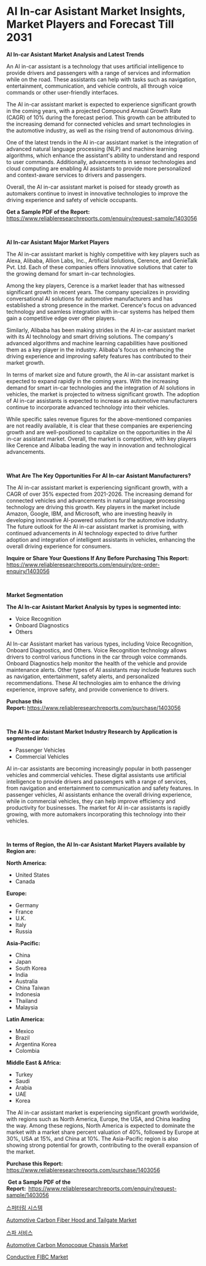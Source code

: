 <p><h1>AI In-car Asistant Market Insights, Market Players and Forecast Till 2031</h1></p><p><strong>AI In-car Asistant Market Analysis and Latest Trends</strong></p>
<p><p>An AI in-car assistant is a technology that uses artificial intelligence to provide drivers and passengers with a range of services and information while on the road. These assistants can help with tasks such as navigation, entertainment, communication, and vehicle controls, all through voice commands or other user-friendly interfaces.</p><p>The AI in-car assistant market is expected to experience significant growth in the coming years, with a projected Compound Annual Growth Rate (CAGR) of 10% during the forecast period. This growth can be attributed to the increasing demand for connected vehicles and smart technologies in the automotive industry, as well as the rising trend of autonomous driving.</p><p>One of the latest trends in the AI in-car assistant market is the integration of advanced natural language processing (NLP) and machine learning algorithms, which enhance the assistant's ability to understand and respond to user commands. Additionally, advancements in sensor technologies and cloud computing are enabling AI assistants to provide more personalized and context-aware services to drivers and passengers.</p><p>Overall, the AI in-car assistant market is poised for steady growth as automakers continue to invest in innovative technologies to improve the driving experience and safety of vehicle occupants.</p></p>
<p><strong>Get a Sample PDF of the Report:&nbsp;</strong> <a href="https://www.reliableresearchreports.com/enquiry/request-sample/1403056">https://www.reliableresearchreports.com/enquiry/request-sample/1403056</a></p>
<p>&nbsp;</p>
<p><strong>AI In-car Asistant Major Market Players</strong></p>
<p><p>The AI in-car assistant market is highly competitive with key players such as Alexa, Alibaba, Allion Labs, Inc., Artificial Solutions, Cerence, and GenieTalk Pvt. Ltd. Each of these companies offers innovative solutions that cater to the growing demand for smart in-car technologies.</p><p>Among the key players, Cerence is a market leader that has witnessed significant growth in recent years. The company specializes in providing conversational AI solutions for automotive manufacturers and has established a strong presence in the market. Cerence's focus on advanced technology and seamless integration with in-car systems has helped them gain a competitive edge over other players.</p><p>Similarly, Alibaba has been making strides in the AI in-car assistant market with its AI technology and smart driving solutions. The company's advanced algorithms and machine learning capabilities have positioned them as a key player in the industry. Alibaba's focus on enhancing the driving experience and improving safety features has contributed to their market growth.</p><p>In terms of market size and future growth, the AI in-car assistant market is expected to expand rapidly in the coming years. With the increasing demand for smart in-car technologies and the integration of AI solutions in vehicles, the market is projected to witness significant growth. The adoption of AI in-car assistants is expected to increase as automotive manufacturers continue to incorporate advanced technology into their vehicles.</p><p>While specific sales revenue figures for the above-mentioned companies are not readily available, it is clear that these companies are experiencing growth and are well-positioned to capitalize on the opportunities in the AI in-car assistant market. Overall, the market is competitive, with key players like Cerence and Alibaba leading the way in innovation and technological advancements.</p></p>
<p>&nbsp;</p>
<p><strong>What Are The Key Opportunities For AI In-car Asistant Manufacturers?</strong></p>
<p><p>The AI in-car assistant market is experiencing significant growth, with a CAGR of over 35% expected from 2021-2026. The increasing demand for connected vehicles and advancements in natural language processing technology are driving this growth. Key players in the market include Amazon, Google, IBM, and Microsoft, who are investing heavily in developing innovative AI-powered solutions for the automotive industry. The future outlook for the AI in-car assistant market is promising, with continued advancements in AI technology expected to drive further adoption and integration of intelligent assistants in vehicles, enhancing the overall driving experience for consumers.</p></p>
<p><strong>Inquire or Share Your Questions If Any Before Purchasing This Report:</strong> <a href="https://www.reliableresearchreports.com/enquiry/pre-order-enquiry/1403056">https://www.reliableresearchreports.com/enquiry/pre-order-enquiry/1403056</a></p>
<p>&nbsp;</p>
<p><strong>Market Segmentation</strong></p>
<p><strong>The AI In-car Asistant Market Analysis by types is segmented into:</strong></p>
<p><ul><li>Voice Recognition</li><li>Onboard Diagnostics</li><li>Others</li></ul></p>
<p><p>AI In-car Assistant market has various types, including Voice Recognition, Onboard Diagnostics, and Others. Voice Recognition technology allows drivers to control various functions in the car through voice commands. Onboard Diagnostics help monitor the health of the vehicle and provide maintenance alerts. Other types of AI assistants may include features such as navigation, entertainment, safety alerts, and personalized recommendations. These AI technologies aim to enhance the driving experience, improve safety, and provide convenience to drivers.</p></p>
<p><strong>Purchase this Report:&nbsp;</strong><a href="https://www.reliableresearchreports.com/purchase/1403056">https://www.reliableresearchreports.com/purchase/1403056</a></p>
<p>&nbsp;</p>
<p><strong>The AI In-car Asistant Market Industry Research by Application is segmented into:</strong></p>
<p><ul><li>Passenger Vehicles</li><li>Commercial Vehicles</li></ul></p>
<p><p>AI in-car assistants are becoming increasingly popular in both passenger vehicles and commercial vehicles. These digital assistants use artificial intelligence to provide drivers and passengers with a range of services, from navigation and entertainment to communication and safety features. In passenger vehicles, AI assistants enhance the overall driving experience, while in commercial vehicles, they can help improve efficiency and productivity for businesses. The market for AI in-car assistants is rapidly growing, with more automakers incorporating this technology into their vehicles.</p></p>
<p>&nbsp;</p>
<p><strong>In terms of Region, the AI In-car Asistant Market Players available by Region are:</strong></p>
<p>
    <p> <strong> North America: </strong>
        <ul>
            <li>United States</li>
            <li>Canada</li>
        </ul>
        </p> 
    <p> <strong> Europe: </strong>
        <ul>
            <li>Germany</li>
            <li>France</li>
            <li>U.K.</li>
            <li>Italy</li>
            <li>Russia</li>
        </ul>
        </p> 
    <p> <strong> Asia-Pacific: </strong>
        <ul>
            <li>China</li>
            <li>Japan</li>
            <li>South Korea</li>
            <li>India</li>
            <li>Australia</li>
            <li>China Taiwan</li>
            <li>Indonesia</li>
            <li>Thailand</li>
            <li>Malaysia</li>
        </ul>
        </p> 
    <p> <strong> Latin America: </strong>
        <ul>
            <li>Mexico</li>
            <li>Brazil</li>
            <li>Argentina Korea</li>
            <li>Colombia</li>
        </ul>
        </p> 
    <p> <strong> Middle East & Africa: </strong>
        <ul>
            <li>Turkey</li>
            <li>Saudi</li>
            <li>Arabia</li>
            <li>UAE</li>
            <li>Korea</li>
        </ul>
    </p>
    </p>
<p><p>The AI in-car assistant market is experiencing significant growth worldwide, with regions such as North America, Europe, the USA, and China leading the way. Among these regions, North America is expected to dominate the market with a market share percent valuation of 40%, followed by Europe at 30%, USA at 15%, and China at 10%. The Asia-Pacific region is also showing strong potential for growth, contributing to the overall expansion of the market.</p></p>
<p><strong>Purchase this Report: </strong><a href="https://www.reliableresearchreports.com/purchase/1403056">https://www.reliableresearchreports.com/purchase/1403056</a></p>
<p>&nbsp;<strong>Get a Sample PDF of the Report:&nbsp;&nbsp;</strong><a href="https://www.reliableresearchreports.com/enquiry/request-sample/1403056">https://www.reliableresearchreports.com/enquiry/request-sample/1403056</a></p>
<p><strong></strong></p>
<p><p><a href="https://medium.com/@seamusfunk1998/%EC%8A%A4%ED%8D%BC%ED%84%B0%EB%A7%81-%EC%8B%9C%EC%8A%A4%ED%85%9C-%EC%8B%9C%EC%9E%A5-2031%EB%85%84%EA%B9%8C%EC%A7%80%EC%9D%98-%ED%8A%B8%EB%A0%8C%EB%93%9C-%EC%98%88%EC%B8%A1-%EB%B0%8F-%EA%B2%BD%EC%9F%81-%EB%B6%84%EC%84%9D-8bc7e0b8d678">스퍼터링 시스템</a></p><p><a href="https://view.publitas.com/reportprime-1/automotive-carbon-fiber-hood-and-tailgate-market-size-growing-and-forecasted-for-period-from-2024-2031-and-provides-complete-market-analysis-of-this-market/">Automotive Carbon Fiber Hood and Tailgate Market</a></p><p><a href="https://medium.com/@seamusfunk1998/2024%EB%85%84%EB%B6%80%ED%84%B0-2031%EB%85%84%EA%B9%8C%EC%A7%80%EC%9D%98-%EC%8A%A4%ED%8C%8C-%EC%84%9C%EB%B9%84%EC%8A%A4-%EC%8B%9C%EC%9E%A5-%EB%B6%84%EC%84%9D%EA%B3%BC-%EA%B7%9C%EB%AA%A8-%EC%98%88%EC%B8%A1-8164d55c64c4">스파 서비스</a></p><p><a href="https://view.publitas.com/reportprime-1/automotive-carbon-monocoque-chassis-market-growth-market-trends-covid-19-impact-and-forecasts-for-period-from-2024-2031/">Automotive Carbon Monocoque Chassis Market</a></p><p><a href="https://github.com/derrinmiltonellis35gcl/Market-Research-Report-List-1/blob/main/conductive-fibc-market.md">Conductive FIBC Market</a></p></p>